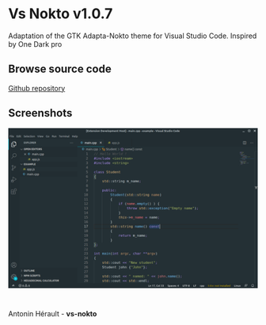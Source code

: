 # Vs Nokto **v1.0.7**
Adaptation of the GTK Adapta-Nokto theme for Visual Studio Code. Inspired by One Dark pro

## Browse source code
[Github repository](https://github.com/antoninhrlt/vs-nokto)

## Screenshots
![Screenshot](https://raw.githubusercontent.com/antoninhrlt/vs-nokto/main/screenshots/screenshot.png)

#
Antonin Hérault - **vs-nokto**
